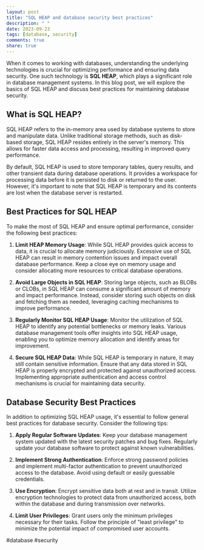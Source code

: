 ```yaml
---
layout: post
title: "SQL HEAP and database security best practices"
description: " "
date: 2023-09-23
tags: [database, security]
comments: true
share: true
---
```


When it comes to working with databases, understanding the underlying technologies is crucial for optimizing performance and ensuring data security. One such technology is **SQL HEAP**, which plays a significant role in database management systems. In this blog post, we will explore the basics of SQL HEAP and discuss best practices for maintaining database security.

## What is SQL HEAP?

SQL HEAP refers to the in-memory area used by database systems to store and manipulate data. Unlike traditional storage methods, such as disk-based storage, SQL HEAP resides entirely in the server's memory. This allows for faster data access and processing, resulting in improved query performance.

By default, SQL HEAP is used to store temporary tables, query results, and other transient data during database operations. It provides a workspace for processing data before it is persisted to disk or returned to the user. However, it's important to note that SQL HEAP is temporary and its contents are lost when the database server is restarted.

## Best Practices for SQL HEAP

To make the most of SQL HEAP and ensure optimal performance, consider the following best practices:

1. **Limit HEAP Memory Usage**: While SQL HEAP provides quick access to data, it is crucial to allocate memory judiciously. Excessive use of SQL HEAP can result in memory contention issues and impact overall database performance. Keep a close eye on memory usage and consider allocating more resources to critical database operations.

2. **Avoid Large Objects in SQL HEAP**: Storing large objects, such as BLOBs or CLOBs, in SQL HEAP can consume a significant amount of memory and impact performance. Instead, consider storing such objects on disk and fetching them as needed, leveraging caching mechanisms to improve performance.

3. **Regularly Monitor SQL HEAP Usage**: Monitor the utilization of SQL HEAP to identify any potential bottlenecks or memory leaks. Various database management tools offer insights into SQL HEAP usage, enabling you to optimize memory allocation and identify areas for improvement.

4. **Secure SQL HEAP Data**: While SQL HEAP is temporary in nature, it may still contain sensitive information. Ensure that any data stored in SQL HEAP is properly encrypted and protected against unauthorized access. Implementing appropriate authentication and access control mechanisms is crucial for maintaining data security.

## Database Security Best Practices

In addition to optimizing SQL HEAP usage, it's essential to follow general best practices for database security. Consider the following tips:

1. **Apply Regular Software Updates**: Keep your database management system updated with the latest security patches and bug fixes. Regularly update your database software to protect against known vulnerabilities.

2. **Implement Strong Authentication**: Enforce strong password policies and implement multi-factor authentication to prevent unauthorized access to the database. Avoid using default or easily guessable credentials.

3. **Use Encryption**: Encrypt sensitive data both at rest and in transit. Utilize encryption technologies to protect data from unauthorized access, both within the database and during transmission over networks.

4. **Limit User Privileges**: Grant users only the minimum privileges necessary for their tasks. Follow the principle of "least privilege" to minimize the potential impact of compromised user accounts.

#database #security